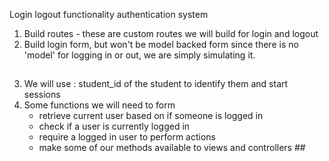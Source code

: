 Login logout functionality authentication system
1. Build routes - these are custom routes we will build for login and logout
2. Build login form, but won't be model backed form since there is no 'model'
   for logging in or out, we are simply simulating it.
## 
3. We will use : student_id of the student to identify them and start sessions
4. Some functions we will need to form
    - retrieve current user based on if someone is logged in
    - check if a user is currently logged in
    - require a logged in user to perform actions
    - make some of our methods available to views and controllers ##